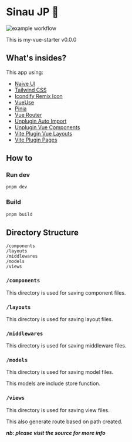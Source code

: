 # Sinau JP 👋

![example workflow](https://github.com/github/docs/actions/workflows/main.yml/badge.svg)

This is my-vue-starter v0.0.0

## What's insides?

This app using:

- [Naive UI](https://www.naiveui.com/)
- [Tailwind CSS](https://tailwindcss.com/)
- [Icondify Remix Icon](https://iconify.design/)
- [VueUse](https://vueuse.org/)
- [Pinia](https://pinia.vuejs.org/)
- [Vue Router](https://router.vuejs.org/)
- [Unplugin Auto Import](https://www.npmjs.com/package/unplugin-auto-import)
- [Unplugin Vue Components](https://www.npmjs.com/package/unplugin-vue-components)
- [Vite Plugin Vue Layouts](https://www.npmjs.com/package/vite-plugin-vue-layouts)
- [Vite Plugin Pages](https://www.npmjs.com/package/vite-plugin-pages)

## How to

### Run dev

```sh
pnpm dev
```

### Build

```sh
pnpm build
```

## Directory Structure

```text
/components
/layouts
/middlewares
/models
/views
```

### `/components`

This directory is used for saving component files.

### `/layouts`

This directory is used for saving layout files.

### `/middlewares`

This directory is used for saving middleware files.

### `/models`

This directory is used for saving model files.

This models are include store function.

### `/views`

This directory is used for saving view files.

This also generate route based on path created.

**_nb: please visit the source for more info_**
